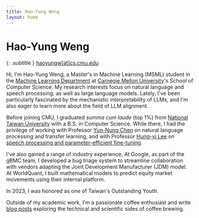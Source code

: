 ```yaml
---
title: Hao-Yung Weng
layout: home
---
```


# Hao-Yung Weng

{: .subtitle }
[haoyungw[at]cs.cmu.edu](mailto:haoyungw@cs.cmu.edu)

Hi, I'm Hao-Yung Weng, a Master's in Machine Learning (MSML) student in the [Machine Learning Department](https://www.ml.cmu.edu/) at [Carnegie Mellon University](https://www.cmu.edu/)'s School of Computer Science. My research interests focus on natural language and speech processing, as well as large language models. Lately, I've been particularly fascinated by the mechanistic interpretability of LLMs, and I'm also eager to learn more about the field of LLM alignment.

Before joining CMU, I graduated *summa cum laude* (top 1%) from [National Taiwan University](https://www.ntu.edu.tw/english/) with a B.S. in Computer Science. While there, I had the privilege of working with Professor [Yun-Nung Chen](https://www.csie.ntu.edu.tw/~yvchen/) on natural language processing and transfer learning, and with Professor [Hung-yi Lee](https://speech.ee.ntu.edu.tw/~hylee/index.php) on [speech processing and parameter-efficient fine-tuning](https://arxiv.org/abs/2401.02122).

I've also gained a range of industry experience. At Google, as part of the gBMC team, I developed a bug triage system to streamline collaboration with vendors adapting the Joint Development Manufacturer (JDM) model. At WorldQuant, I built mathematical models to predict equity market movements using their internal platform.

In 2023, I was honored as one of Taiwan's Outstanding Youth.

Outside of my academic work, I'm a passionate coffee enthusiast and write [blog posts](https://whycoffee.blog) exploring the technical and scientific sides of coffee brewing.